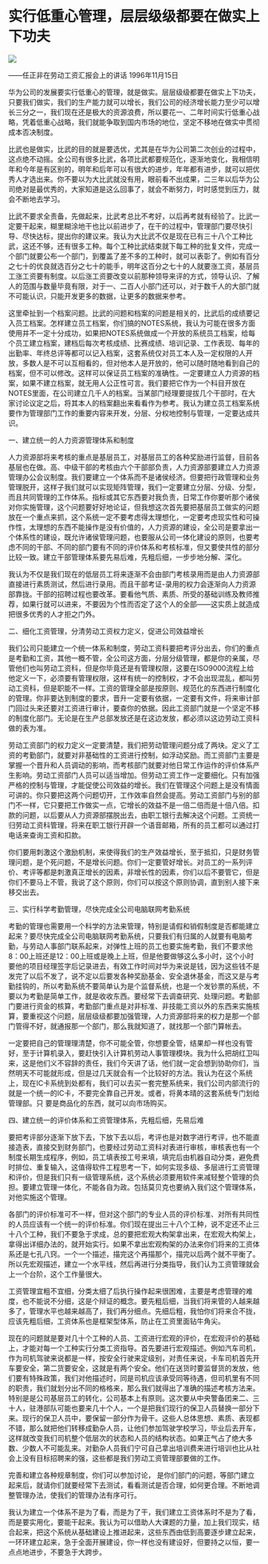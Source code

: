 # 实行低重心管理，层层级级都要在做实上下功夫
<img class="pv" src="https://api.visitor.plantree.me/visitor-badge/pv?namespace=plantree.me&key=renzhengfei-speeches/实行低重心管理层层级级都要在做实上下功夫.md">


——任正非在劳动工资汇报会上的讲话
 1996年11月15日




华为公司的发展要实行低重心的管理，就是做实。层层级级都要在做实上下功夫，只要我们做实，我们的生产能力就可以增长，我们公司的经济增长能力至少可以增长三分之一，我们现在还是极大的资源浪费，所以要花一、二年时间实行低重心战略，凭着低重心战略，我们就能争取到国内市场的地位，坚定不移地在做实中贯彻成本否决制度。

比武也是做实，比武的目的就是要选优，尤其是在华为公司第二次创业的过程中，这点绝不动摇。全公司有很多比武，各项比武都要规范化，逐渐地变化，我相信明年和今年是有区别的，明年和后年可以有很大的进步，年年都有进步，就可以把优秀人才选出来。你不要以为大比武就没有用，眼前看不出成果，二三年以后华为公司绝对是最优秀的，大家知道是这么回事了，就会不断努力，时时感觉到压力，就会不断地去学习。

比武不要求全责备，先做起来，比武考总比不考好，以后再考就有经验了。比武一定要干起来，糊里糊涂地干也比以前进步了，在干的过程中，管理部门要尽快引导、尽快达标，提出你的建议来。我认为大比武不仅是现在已有三十八个工种比武，这还不够，还有很多工种。每个工种比武结束就下每工种的批复文件，完成一个部门就要公布一个部门，到覆盖了差不多的工种时，就可以表彰了。例如有百分之七十的优良就选百分之七十的能手，明年这百分之七十的人就要涨工资，基层员工涨工资要有制度。以后涨工资要改变以前那种领导来评的方式，领导认识、了解人的范围与数量毕竟有限，对于一、二百人小部门还可以，对于数千人的大部门就不可能认识，只能开发更多的数据，让更多的数据来参考。

这里牵扯到一个档案问题。比武的问题和档案的问题是相关的，比武后的成绩要记入员工档案。怎样建立员工档案，你们搞的NOTES系统，我认为可能在很多方面使用并不一定十分成功，如果把NOTES系统做成一个开放的系统员工档案，给每个员工建立档案，建档后每次考核成绩、比赛成绩、培训记录、工作表现、每年的出勤率、年终总评等都可以记入档案，这套系统仅对员工本人及一定权限的人开放，多数人是不可以互相看的，但对他本人是开放的，他可以随时随地看到自己的档案，但不可以修改。这样可以保证员工档案的准确性。一定要建立人力资源的档案，如果不建立档案，就无用人公正性可言。我们要把它作为一个科目开放在NOTES里面，在公司建立几千人的档案。当某部门经理要提拔几个干部时，在大家讨论议定之后，将其本人的档案翻出来看看作为参考。我认为建立员工档案系统要作为管理部门工作的重要内容来开发，分层、分权地控制与管理，一定要达成共识。

一、建立统一的人力资源管理体系和制度

人力资源部将来考核的重点是基层员工，对基层员工的各种奖励进行监督，目前各基层也在做。高、中级干部的考核由六个干部部负责，人力资源部要建立人力资源管理办公会议制度。我们要建立一个体系而不是诸侯经济。但要把行政管理和业务管理脱开，这样子我们就可以实现矩阵管理，我们一定要建立分层、分级、分型，而且共同管理的工作体系。指标或其它东西要对我负责，日常工作你要听那个诸侯对你实施管理，这个问题要好好地论证，但我想这次首先要把基层员工做实的问题放在一个重点来抓，这个系统一定不要考虑得太理想化，一定要考虑现实性和可操作性，太理想的东西不能操作是没有价值的，人力资源的建设，全公司是要拿出一个体系性的建设，既允许诸侯管理问题，也要服从公司一体化建设的原则，也要考虑不同的干部、不同的部门要有不同的评价体系和考核标准，但又要使共性的部分比较一致。建立干部管理体系要先易后难，先粗后细，一步步地分解、深化。

我认为不仅是我们现在的低层员工将来逐渐不会由部门考核录用而是由人力资源部直接进行素质测试，然后进行录用。而且干部考证-录用的权力会逐渐向人力资源部靠拢。干部的招聘过程也要改革。要看他气质、素质、所受的基础训练及教师推荐，如果行就可以进来，不要因为个性而否定了这个人的全部——这实质上就造成把很多优秀的人才拒之门外。

二、细化工资管理，分清劳动工资权力定义，促进公司效益增长

我们公司只能建立一个统一体系和制度，劳动工资科要把考评分出去，你们的重点是考勤和工资，其他一概不管，全公司这方面，分层分级管理，都是你的亲属，尽管他们也叫劳动工资科，但是你毕竟还是有管理权限，这要在ISO9000流程上给他定义一下，必须要有管理权限，这样有统一的控制权，才不会出现混乱，都叫劳动工资科，但是职能不一样。工资的管理全部是按原则、规范化的东西进行制度化的管理。你非要达到制度的要求，晋升一定要有依据，一定要有文件，将来审计部门回过头来还要对工资进行审计，要查你的依据。因此工资部门就是一个坚定不移的制度化部门。无论是在生产总部发放还是在这边发放，都必须以这边劳动工资科做的表为准。

劳动工资部门的权力定义一定要清楚，我们把劳动管理问题分成了两块。定义了工资的考勤部门，就要对非基础性的工资进行控制，如浮动奖励。而工资部门主要是掌握一个晋升和人员调动的影响，而考核部门就要对他日常工作运作的评价体系产生影响。劳动工资部门人员可以适当增加。但劳动工资工作一定要细化。只有加强严格的控制与管理，才能促使公司效益的增长。我们在管理这个问题上是没有情面可讲的。你只要把这两个问题切开，工作效率自然会提高。劳动工资部门与别的部门不一样，它只要把工作做实一点，它增长的效益不是一倍二倍而是十倍八倍。扣款的问题，以后要从人力资源部摆脱出去，由职工银行去解决这个问题。工资统一归劳动工资科管理，将来在职工银行开辟一个语音邮箱，所有的员工都可以通过打电话来查询工资和扣款。

你们要用刺激这个激励机制，来使得我们的生产效益增长，至于抵扣，只是财务管理问题，是个死问题，不是增长问题。你们一定要管好增长。对员工的一系列评价、考评等都是刺激真正增长的因素，非增长性的因素，你们以后不要管它，但是你们不要马上不管，我说了这个原则，你们可以按这个原则协调，直到别人接下来移交出去。

三、实行科学考勤管理，尽快完成全公司电脑联网考勤系统

考勤的管理也需要用一个科学的方法来管理，特别是请假和销假制度是否都能建立起来？要尽快完成全公司电脑联网考勤系统，只要我们有归属的人就要有电脑考勤，与劳动人事部门联系起来，对弹性上班的员工也要实施考勤，我们不要求他8：00上班还是12：00上班或是晚上上班，但是他要做够这么多小时，这个小时要他的项目经理签字后记录进去，有效工作时间对华为来说是钱，因为这些钱不是发完了以后不发了，说不定以后要发各种奖励基金、安全退休基金，而这又是与考勤挂钩的，所以考勤系统不要简单认为是个监督系统，也是一个发钞票的系统，不要以为考勤是简单工作，就是收收东西。要经常下去调查研究、处理问题。考勤部门要进行资金的核算，考勤部门重点是对非标准、非技能工资以外的东西来实施核算，要重视这个问题，层层级级都要加强管理，人力资源部将来的权力是那一个部门管得不好，就通报那一个部门，那么我就知道了，就找那一个部门算帐去。

一定要把自己的管理理清楚，你不可能全管，你想要全管，结果却一样也没有管好，至于计算机录入，要赶快引入计算机劳动人事管理模块。我为什么把胡红卫叫来，这是他们义不容辞的责任，我们今天讲了话，他们就一定会想到协助你们，当然明天不可能就形成，但是过几天就会有一个比较好的方法。我认为在这个系统上，现在IC卡系统到处都有，我们可以去买一套完整系统来，我们公司内部流行的就是一个统一的IC卡，不要完全靠自己开发。或者，将黄本晴的这套系统专门划给管理部。只 要是商品化的东西，就可以向市场购买。

四、建立统一的评价体系和工资管理体系，先粗后细，先易后难

要把考评部分逐渐下放下去，下放下去以后，考评也是对数字进行考评，也不能直接造表，直接交到财务部门，也要经过劳动工资科对表进行审核，审核表也有一个制度长期生成程序，例如，员工填表按工号来填，填完后由机器自动分类，避免费时排位、重复输入，这值得软件工程思考一下，如何实现多级、多层进行工资管理和评价，但是我们只有一级管理系统，这个系统必须要用软件来减轻整个管理的负担。要建立管理一体化，不能各自为政。包括莫贝克也要纳入我们这个管理体系，对他实施这个管理。

各部门的评价标准可不一样，但对这个部门的专业人员的评价标准、对所有共同性的人员应该有一个统一的评价标准。你们现在提出三十八个工种，说不定还不止三十八个工种，我们不要急于求成，总的要把宏观大构架拿出来，在宏观大构架上，拿得出详细办法的，就开始实行。如果不拿出宏观构架的办法来你们将来的工资体系还是七孔八窍。一个一个描述，描完这个再描那个，描完以后两个就不平衡了。所以先宏观描述，建立一个水平线，然后再进行分类指导，我们认为工资管理就会上一个台阶，这个工作量很大。

工资管理宜粗不宜细，分类太细了后执行操作起来很困难，主要是考虑管理的难度，也不能说不分细，这是个辩证的概念。要先粗后细，当我们将来管的人越来越多了，管理水平也越来越高了，我们再分细点。先细后粗，我怕你们将来合不拢，应该先粗后细，工资体系也是框架型体系，防止在工资里面钻牛角尖。

现在的问题就是要对几十个工种的人员、工资进行宏观的评价，在宏观评价的基础上，才能对每一个工种实行分类工资指导。首先要进行宏观描述。例如汽车司机，作为司机驾驶来说都是一样，按安全行驶来定级别，对责任来说，卡车司机首先开车要安全，第二货要安全，这就是有两个安全。他们在送货时要监督货的发放，他们要有特殊政策，我们对他描述时，同是司机应该承受同等待遇，但司机里有不同的职责，我们就划分出不同的格格来，那么我们就得出了准确的描述考核方法来。特别是是公司基层员工的转化，公司基本上有原则。这次要从中央警备团来二、三十人，驻港部队可能也要来几十个人，一个是把我们现行的保卫人员替换一部分下来。现行的保卫人员中，要保留一部分作为骨干。这些人总体思想、素质、表现都不错，那么就把他们转移成勤杂人员，让他们参加驾驶学校学习，毕业后去开车，这样就改变我们司机整个低层次的状态和人员的结构状态。如果正气占了绝大多数、少数人不可能乱来。对勤杂人员我们宁可自己拿出培训费来进行培训也比从社会上没有目标招聘来的强，这些都是我们劳动工资管理部要做的工作。

完善和建立各种规章制度，你们可以参加讨论， 是你们部门的问题，等部门建立起来后，就请你们就要经常下去测试，看看测试是否合理，如何更合理。不断地调整管理办法，使我们的管理办法有序可行。

我认为建立一个体系不是为了看，而是为了干，我们建立工资体系时不是为了看，而是要实用化，要能干起来。我认为可以借助人大课题的力量，加上我们现实，结合起来，把这个系统从基础建设上推进起来，这些东西由低到高要逐步建立起来，一环环建立起来，急于全面开展建设，你一样也没有建设好，但要持之以恒，要一点点地进步，不要急于大跨步。
